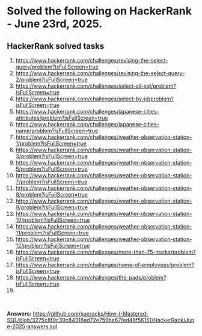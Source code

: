 # Solved the following on HackerRank - June 23rd, 2025.

## HackerRank solved tasks
1. https://www.hackerrank.com/challenges/revising-the-select-query/problem?isFullScreen=true
2. https://www.hackerrank.com/challenges/revising-the-select-query-2/problem?isFullScreen=true
3. https://www.hackerrank.com/challenges/select-all-sql/problem?isFullScreen=true
4. https://www.hackerrank.com/challenges/select-by-id/problem?isFullScreen=true
5. https://www.hackerrank.com/challenges/japanese-cities-attributes/problem?isFullScreen=true
6. https://www.hackerrank.com/challenges/japanese-cities-name/problem?isFullScreen=true
7. https://www.hackerrank.com/challenges/weather-observation-station-1/problem?isFullScreen=true
8. https://www.hackerrank.com/challenges/weather-observation-station-3/problem?isFullScreen=true
9. https://www.hackerrank.com/challenges/weather-observation-station-5/problem?isFullScreen=true
10. https://www.hackerrank.com/challenges/weather-observation-station-7/problem?isFullScreen=true
11. https://www.hackerrank.com/challenges/weather-observation-station-8/problem?isFullScreen=true
12. https://www.hackerrank.com/challenges/weather-observation-station-9/problem?isFullScreen=true
13. https://www.hackerrank.com/challenges/weather-observation-station-10/problem?isFullScreen=true
14. https://www.hackerrank.com/challenges/weather-observation-station-11/problem?isFullScreen=true
15. https://www.hackerrank.com/challenges/weather-observation-station-12/problem?isFullScreen=true
16. https://www.hackerrank.com/challenges/more-than-75-marks/problem?isFullScreen=true
17. https://www.hackerrank.com/challenges/name-of-employees/problem?isFullScreen=true
18. https://www.hackerrank.com/challenges/the-pads/problem?isFullScreen=true
19. 

<br>

**Answers:** https://github.com/suerocks/How-I-Mastered-SQL/blob/3275c8f9c39c84316ad72e759be67fed48f56151/HackerRank/June-2025-answers.sql
